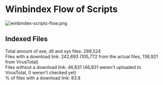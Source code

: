 # Winbindex Flow of Scripts

![winbindex-scripts-flow.png](winbindex-scripts-flow.png)

## Indexed Files

<!--FileStats-->
Total amount of exe, dll and sys files: 289,524  
Files with a download link: 242,693 (105,772 from the actual files, 136,921 from VirusTotal)  
Files without a download link: 46,831 (46,831 weren't uploaded to VirusTotal, 0 weren't checked yet)  
% of files with a download link: 83.8  
<!--/FileStats-->
